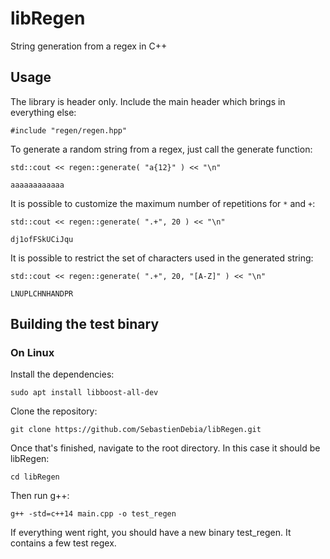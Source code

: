 # libRegen
String generation from a regex in C++

## Usage

The library is header only.
Include the main header which brings in everything else:

`#include "regen/regen.hpp"`

To generate a random string from a regex, just call the generate function:

`std::cout << regen::generate( "a{12}" ) << "\n"`

`aaaaaaaaaaaa`

It is possible to customize the maximum number of repetitions for `*` and `+`:

`std::cout << regen::generate( ".+", 20 ) << "\n"`

`dj1ofFSkUCiJqu`

It is possible to restrict the set of characters used in the generated string:

`std::cout << regen::generate( ".+", 20, "[A-Z]" ) << "\n"`

`LNUPLCHNHANDPR`

## Building the test binary

### On Linux

Install the dependencies:

`sudo apt install libboost-all-dev`

Clone the repository:

`git clone https://github.com/SebastienDebia/libRegen.git`

Once that's finished, navigate to the root directory. In this case it should be libRegen:

`cd libRegen`

Then run g++:

`g++ -std=c++14 main.cpp -o test_regen`

If everything went right, you should have a new binary test_regen. It contains a few test regex.
